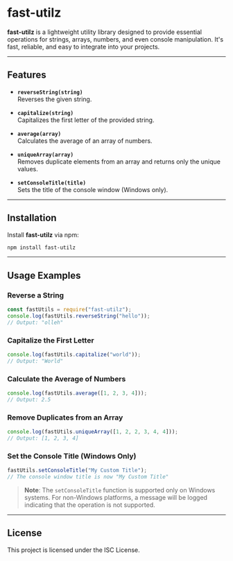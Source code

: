 # fast-utilz

**fast-utilz** is a lightweight utility library designed to provide essential operations for strings, arrays, numbers, and even console manipulation. It's fast, reliable, and easy to integrate into your projects.

---

## Features

- **`reverseString(string)`**  
  Reverses the given string.  

- **`capitalize(string)`**  
  Capitalizes the first letter of the provided string.  

- **`average(array)`**  
  Calculates the average of an array of numbers.  

- **`uniqueArray(array)`**  
  Removes duplicate elements from an array and returns only the unique values.  

- **`setConsoleTitle(title)`**  
  Sets the title of the console window (Windows only).  

---

## Installation

Install **fast-utilz** via npm:

```bash
npm install fast-utilz
```

---

## Usage Examples

### Reverse a String
```javascript
const fastUtils = require("fast-utilz");
console.log(fastUtils.reverseString("hello")); 
// Output: "olleh"
```

### Capitalize the First Letter
```javascript
console.log(fastUtils.capitalize("world")); 
// Output: "World"
```

### Calculate the Average of Numbers
```javascript
console.log(fastUtils.average([1, 2, 3, 4])); 
// Output: 2.5
```

### Remove Duplicates from an Array
```javascript
console.log(fastUtils.uniqueArray([1, 2, 2, 3, 4, 4])); 
// Output: [1, 2, 3, 4]
```

### Set the Console Title (Windows Only)
```javascript
fastUtils.setConsoleTitle("My Custom Title");
// The console window title is now "My Custom Title"
```

> **Note**: The `setConsoleTitle` function is supported only on Windows systems. For non-Windows platforms, a message will be logged indicating that the operation is not supported.

---


## License

This project is licensed under the ISC License.